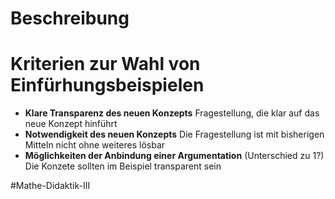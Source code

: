 # Beschreibung

# Kriterien zur Wahl von Einfürhungsbeispielen
- **Klare Transparenz des neuen Konzepts**
Fragestellung, die klar auf das neue Konzept hinführt
- **Notwendigkeit des neuen Konzepts**
Die Fragestellung ist mit bisherigen Mitteln nicht ohne weiteres lösbar
- **Möglichkeiten der Anbindung einer Argumentation** (Unterschied zu 1?)
Die Konzete sollten im Beispiel transparent sein




#Mathe-Didaktik-III 


